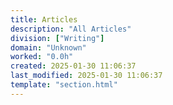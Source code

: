 ```yaml
---
title: Articles
description: "All Articles"
division: ["Writing"]
domain: "Unknown"
worked: "0.0h"
created: 2025-01-30 11:06:37
last_modified: 2025-01-30 11:06:37
template: "section.html"
---
```

